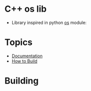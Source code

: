 # C++ os lib

* Library inspired in python [os](https://github.com/python/cpython/blob/3.12/Lib/os.py) module:

# Topics
* <a href="./docs/README.md">Documentation</a>
* <a href="#Building">How to Build</a>

# Building